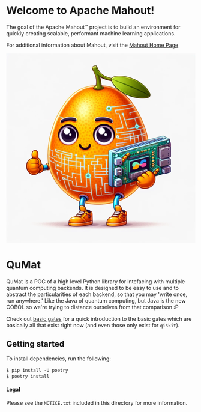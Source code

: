 
<!--
Licensed to the Apache Software Foundation (ASF) under one or more
contributor license agreements.  See the NOTICE file distributed with
this work for additional information regarding copyright ownership.
The ASF licenses this file to You under the Apache License, Version 2.0
(the "License"); you may not use this file except in compliance with
the License.  You may obtain a copy of the License at

    http://www.apache.org/licenses/LICENSE-2.0

Unless required by applicable law or agreed to in writing, software
distributed under the License is distributed on an "AS IS" BASIS,
WITHOUT WARRANTIES OR CONDITIONS OF ANY KIND, either express or implied.
See the License for the specific language governing permissions and
limitations under the License.
-->

Welcome to Apache Mahout!
===========
The goal of the Apache Mahout™ project is to build an environment for quickly creating scalable, performant machine learning applications.

For additional information about Mahout, visit the [Mahout Home Page](http://mahout.apache.org/)

![QuMat Logo](docs/assets/mascot.png)

# QuMat

QuMat is a POC of a high level Python library for intefacing with multiple quantum computing backends. It is designed to be easy to use and to abstract the particularities of each backend, so that you may 'write once, run anywhere.' Like the Java of quantum computing, but Java is the new COBOL so we're trying to distance ourselves from that comparison :P

Check out [basic gates](docs/basic_gates.md) for a quick introduction to the basic gates which are basically all that exist right now (and even those only exist for `qiskit`).

## Getting started

To install dependencies, run the following:
```
$ pip install -U poetry
$ poetry install
```

#### Legal
Please see the `NOTICE.txt` included in this directory for more information.
